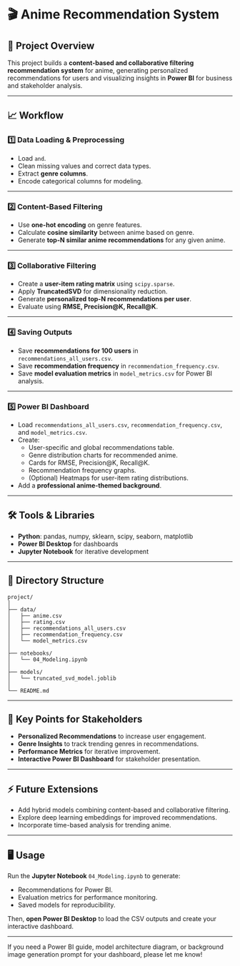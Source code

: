 # 🎬 Anime Recommendation System

## 🚀 Project Overview

This project builds a **content-based and collaborative filtering recommendation system** for anime, generating personalized recommendations for users and visualizing insights in **Power BI** for business and stakeholder analysis.

---

## 📈 Workflow

### 1️⃣ Data Loading & Preprocessing

- Load `` and ``.
- Clean missing values and correct data types.
- Extract **genre columns**.
- Encode categorical columns for modeling.

---

### 2️⃣ Content-Based Filtering

- Use **one-hot encoding** on genre features.
- Calculate **cosine similarity** between anime based on genre.
- Generate **top-N similar anime recommendations** for any given anime.

---

### 3️⃣ Collaborative Filtering

- Create a **user-item rating matrix** using `scipy.sparse`.
- Apply **TruncatedSVD** for dimensionality reduction.
- Generate **personalized top-N recommendations per user**.
- Evaluate using **RMSE, Precision\@K, Recall\@K**.

---

### 4️⃣ Saving Outputs

- Save **recommendations for 100 users** in `recommendations_all_users.csv`.
- Save **recommendation frequency** in `recommendation_frequency.csv`.
- Save **model evaluation metrics** in `model_metrics.csv` for Power BI analysis.

---

### 5️⃣ Power BI Dashboard

- Load `recommendations_all_users.csv`, `recommendation_frequency.csv`, and `model_metrics.csv`.
- Create:
  - User-specific and global recommendations table.
  - Genre distribution charts for recommended anime.
  - Cards for RMSE, Precision\@K, Recall\@K.
  - Recommendation frequency graphs.
  - (Optional) Heatmaps for user-item rating distributions.
- Add a **professional anime-themed background**.

---

## 🛠️ Tools & Libraries

- **Python**: pandas, numpy, sklearn, scipy, seaborn, matplotlib
- **Power BI Desktop** for dashboards
- **Jupyter Notebook** for iterative development

---

## 📂 Directory Structure

```
project/
│
├── data/
│   ├── anime.csv
│   ├── rating.csv
│   ├── recommendations_all_users.csv
│   ├── recommendation_frequency.csv
│   └── model_metrics.csv
│
├── notebooks/
│   └── 04_Modeling.ipynb
│
├── models/
│   └── truncated_svd_model.joblib
│
└── README.md
```

---

## 📌 Key Points for Stakeholders

- **Personalized Recommendations** to increase user engagement.
- **Genre Insights** to track trending genres in recommendations.
- **Performance Metrics** for iterative improvement.
- **Interactive Power BI Dashboard** for stakeholder presentation.

---

## ⚡ Future Extensions

- Add hybrid models combining content-based and collaborative filtering.
- Explore deep learning embeddings for improved recommendations.
- Incorporate time-based analysis for trending anime.

---

## 🖥️ Usage

Run the **Jupyter Notebook** `04_Modeling.ipynb` to generate:

- Recommendations for Power BI.
- Evaluation metrics for performance monitoring.
- Saved models for reproducibility.

Then, **open Power BI Desktop** to load the CSV outputs and create your interactive dashboard.

---

If you need a Power BI guide, model architecture diagram, or background image generation prompt for your dashboard, please let me know!

